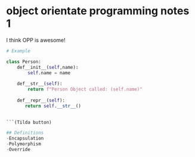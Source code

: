 # object orientate programming notes 1

I think OPP is awesome!

```python 
# Example

class Person:
    def__init__(self,name):
        self.name = name
        
    def__str__(self):
        return f"Person Object called: (self.name)"
       
    def__repr__(self):
       return self.__str__()
       

```(Tilda button)

## Definitions
-Encapsulation
-Polymorphism
-Override
